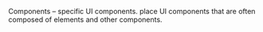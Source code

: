 Components – specific UI components. place UI components that are often composed of elements and other components.
<!-- TODO: Add examples here -->
